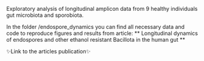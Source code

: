 Exploratory analysis of longitudinal amplicon data from 9 healthy individuals gut microbiota and sporobiota. 

In the folder /endospore_dynamics you can find all necessary data and code to reproduce figures and results from article: ** Longitudinal dynamics of endospores and other ethanol resistant Bacillota in the human gut **

✨Link to the articles publication✨
